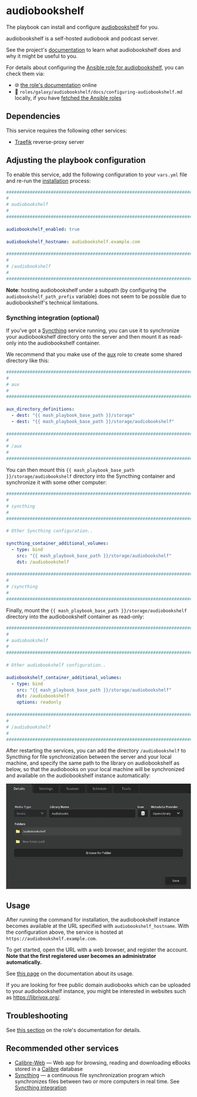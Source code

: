 <!--
SPDX-FileCopyrightText: 2020 - 2024 MDAD project contributors
SPDX-FileCopyrightText: 2020 - 2024 Slavi Pantaleev
SPDX-FileCopyrightText: 2020 Aaron Raimist
SPDX-FileCopyrightText: 2020 Chris van Dijk
SPDX-FileCopyrightText: 2020 Dominik Zajac
SPDX-FileCopyrightText: 2020 Mickaël Cornière
SPDX-FileCopyrightText: 2022 François Darveau
SPDX-FileCopyrightText: 2022 Julian Foad
SPDX-FileCopyrightText: 2022 Warren Bailey
SPDX-FileCopyrightText: 2023 Antonis Christofides
SPDX-FileCopyrightText: 2023 Felix Stupp
SPDX-FileCopyrightText: 2023 Julian-Samuel Gebühr
SPDX-FileCopyrightText: 2023 Pierre 'McFly' Marty
SPDX-FileCopyrightText: 2024 - 2025 Suguru Hirahara

SPDX-License-Identifier: AGPL-3.0-or-later
-->

# audiobookshelf

The playbook can install and configure [audiobookshelf](https://www.audiobookshelf.org) for you.

audiobookshelf is a self-hosted audiobook and podcast server.

See the project's [documentation](https://www.audiobookshelf.org/docs/) to learn what audiobookshelf does and why it might be useful to you.

For details about configuring the [Ansible role for audiobookshelf](https://codeberg.org/acioustick/ansible-role-audiobookshelf), you can check them via:
- 🌐 [the role's documentation](https://codeberg.org/acioustick/ansible-role-audiobookshelf/src/branch/master/docs/configuring-audiobookshelf.md) online
- 📁 `roles/galaxy/audiobookshelf/docs/configuring-audiobookshelf.md` locally, if you have [fetched the Ansible roles](../installing.md)

## Dependencies

This service requires the following other services:

- [Traefik](traefik.md) reverse-proxy server

## Adjusting the playbook configuration

To enable this service, add the following configuration to your `vars.yml` file and re-run the [installation](../installing.md) process:

```yaml
########################################################################
#                                                                      #
# audiobookshelf                                                       #
#                                                                      #
########################################################################

audiobookshelf_enabled: true

audiobookshelf_hostname: audiobookshelf.example.com

########################################################################
#                                                                      #
# /audiobookshelf                                                      #
#                                                                      #
########################################################################
```

**Note**: hosting audiobookshelf under a subpath (by configuring the `audiobookshelf_path_prefix` variable) does not seem to be possible due to audiobookshelf's technical limitations.

### Syncthing integration (optional)

If you've got a [Syncthing](syncthing.md) service running, you can use it to synchronize your audiobookshelf directory onto the server and then mount it as read-only into the audiobookshelf container.

We recommend that you make use of the [aux](auxiliary.md) role to create some shared directory like this:

```yaml
########################################################################
#                                                                      #
# aux                                                                  #
#                                                                      #
########################################################################

aux_directory_definitions:
  - dest: "{{ mash_playbook_base_path }}/storage"
  - dest: "{{ mash_playbook_base_path }}/storage/audiobookshelf"

########################################################################
#                                                                      #
# /aux                                                                 #
#                                                                      #
########################################################################
```

You can then mount this `{{ mash_playbook_base_path }}/storage/audiobookshelf` directory into the Syncthing container and synchronize it with some other computer:

```yaml
########################################################################
#                                                                      #
# syncthing                                                            #
#                                                                      #
########################################################################

# Other Syncthing configuration..

syncthing_container_additional_volumes:
  - type: bind
    src: "{{ mash_playbook_base_path }}/storage/audiobookshelf"
    dst: /audiobookshelf

########################################################################
#                                                                      #
# /syncthing                                                           #
#                                                                      #
########################################################################
```

Finally, mount the `{{ mash_playbook_base_path }}/storage/audiobookshelf` directory into the audiobookshelf container as read-only:

```yaml
########################################################################
#                                                                      #
# audiobookshelf                                                       #
#                                                                      #
########################################################################

# Other audiobookshelf configuration..

audiobookshelf_container_additional_volumes:
  - type: bind
    src: "{{ mash_playbook_base_path }}/storage/audiobookshelf"
    dst: /audiobookshelf
    options: readonly

########################################################################
#                                                                      #
# /audiobookshelf                                                      #
#                                                                      #
########################################################################
```

After restarting the services, you can add the directory `/audiobookshelf` to Syncthing for file synchronization between the server and your local machine, and specify the same path to the library on audiobookshelf as below, so that the audiobooks on your local machine will be synchronized and available on the audiobookshelf instance automatically:

[<img src="../assets/audiobookshelf/library.webp" title="Details tab on the library's configuration" width="600" alt="Details tab on the library's configuration">](../assets/audiobookshelf/library.webp)

## Usage

After running the command for installation, the audiobookshelf instance becomes available at the URL specified with `audiobookshelf_hostname`. With the configuration above, the service is hosted at `https://audiobookshelf.example.com`.

To get started, open the URL with a web browser, and register the account. **Note that the first registered user becomes an administrator automatically.**

See [this page](https://www.audiobookshelf.org/docs/) on the documentation about its usage.

If you are looking for free public domain audiobooks which can be uploaded to your audiobookshelf instance, you might be interested in websites such as <https://librivox.org/>.

## Troubleshooting

See [this section](https://codeberg.org/acioustick/ansible-role-audiobookshelf/src/branch/master/docs/configuring-audiobookshelf.md#troubleshooting) on the role's documentation for details.

## Recommended other services

- [Calibre-Web](calibre-web.md) — Web app for browsing, reading and downloading eBooks stored in a [Calibre](https://calibre-ebook.com/) database
- [Syncthing](syncthing.md) — a continuous file synchronization program which synchronizes files between two or more computers in real time. See [Syncthing integration](#syncthing-integration)
